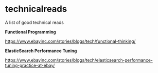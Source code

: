 # technicalreads
A list of good technical reads

**Functional Programming**

https://www.ebayinc.com/stories/blogs/tech/functional-thinking/

**ElasticSearch Performance Tuning**

https://www.ebayinc.com/stories/blogs/tech/elasticsearch-performance-tuning-practice-at-ebay/
